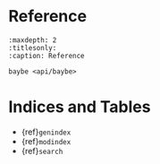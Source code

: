 ```{include} ../README.md
```

# Reference

```{toctree}
:maxdepth: 2
:titlesonly:
:caption: Reference

baybe <api/baybe>

```

# Indices and Tables

- {ref}`genindex`
- {ref}`modindex`
- {ref}`search`
